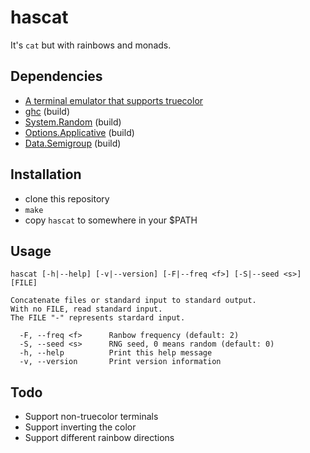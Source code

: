 # hascat

It's `cat` but with rainbows and monads.

## Dependencies

- [A terminal emulator that supports truecolor](https://gist.github.com/XVilka/8346728#now-supporting-truecolour)
- [ghc](https://www.haskell.org/downloads/linux) (build)
- [System.Random](https://hackage.haskell.org/package/random) (build)
- [Options.Applicative](https://hackage.haskell.org/package/optparse-applicative) (build)
- [Data.Semigroup](https://hackage.haskell.org/package/semigroups) (build)

## Installation

- clone this repository
- `make`
- copy `hascat` to somewhere in your $PATH

## Usage

    hascat [-h|--help] [-v|--version] [-F|--freq <f>] [-S|--seed <s>] [FILE]
    
    Concatenate files or standard input to standard output.
    With no FILE, read standard input.
    The FILE "-" represents stardard input.

      -F, --freq <f>      Ranbow frequency (default: 2)
      -S, --seed <s>      RNG seed, 0 means random (default: 0)
      -h, --help          Print this help message
      -v, --version       Print version information

## Todo

- Support non-truecolor terminals
- Support inverting the color
- Support different rainbow directions
